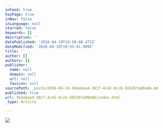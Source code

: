 ```yaml
---
inFeed: true
hasPage: true
inNav: false
inLanguage: null
starred: false
keywords: []
description: ''
datePublished: '2016-04-19T19:56:48.471Z'
dateModified: '2016-04-19T19:55:41.909Z'
title: ''
author: []
authors: []
publisher:
  name: null
  domain: null
  url: null
  favicon: null
sourcePath: _posts/2016-04-19-36da6aa4-381f-4c42-8ccb-5653bfa00e66.md
published: true
url: 36da6aa4-381f-4c42-8ccb-5653bfa00e66/index.html
_type: Article

---
```

![](https://the-grid-user-content.s3-us-west-2.amazonaws.com/ae8492e2-af58-4747-9b8b-00a5a3b9c57a.jpg)
